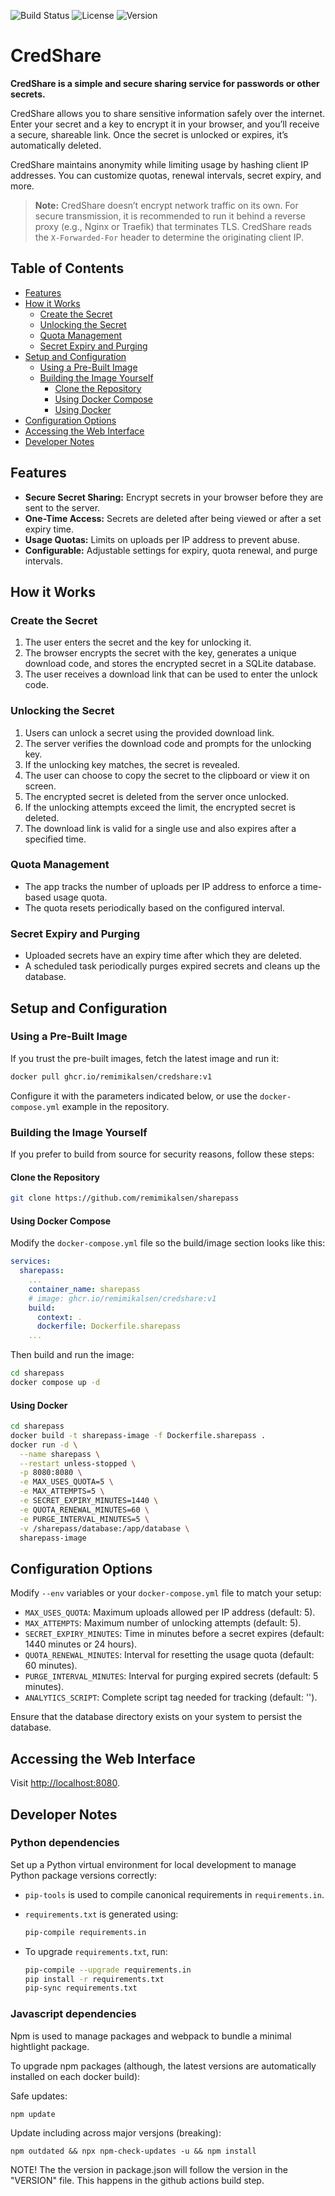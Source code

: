 ![Build Status](https://img.shields.io/github/actions/workflow/status/remimikalsen/sharepass/build.yaml)
![License](https://img.shields.io/github/license/remimikalsen/sharepass)
![Version](https://img.shields.io/github/tag/remimikalsen/sharepass)

# CredShare

**CredShare is a simple and secure sharing service for passwords or other secrets.**

CredShare allows you to share sensitive information safely over the internet. Enter your secret and a key to encrypt it in your browser, and you’ll receive a secure, shareable link. Once the secret is unlocked or expires, it’s automatically deleted.

CredShare maintains anonymity while limiting usage by hashing client IP addresses. You can customize quotas, renewal intervals, secret expiry, and more.

> **Note:** CredShare doesn’t encrypt network traffic on its own. For secure transmission, it is recommended to run it behind a reverse proxy (e.g., Nginx or Traefik) that terminates TLS. CredShare reads the `X-Forwarded-For` header to determine the originating client IP.

## Table of Contents

- [Features](#features)
- [How it Works](#how-it-works)
  - [Create the Secret](#create-the-secret)
  - [Unlocking the Secret](#unlocking-the-secret)
  - [Quota Management](#quota-management)
  - [Secret Expiry and Purging](#secret-expiry-and-purging)
- [Setup and Configuration](#setup-and-configuration)
  - [Using a Pre-Built Image](#using-a-pre-built-image)
  - [Building the Image Yourself](#building-the-image-yourself)
    - [Clone the Repository](#clone-the-repository)
    - [Using Docker Compose](#using-docker-compose)
    - [Using Docker](#using-docker)
- [Configuration Options](#configuration-options)
- [Accessing the Web Interface](#accessing-the-web-interface)
- [Developer Notes](#developer-notes)

## Features

- **Secure Secret Sharing:** Encrypt secrets in your browser before they are sent to the server.
- **One-Time Access:** Secrets are deleted after being viewed or after a set expiry time.
- **Usage Quotas:** Limits on uploads per IP address to prevent abuse.
- **Configurable:** Adjustable settings for expiry, quota renewal, and purge intervals.

## How it Works

### Create the Secret

1. The user enters the secret and the key for unlocking it.
2. The browser encrypts the secret with the key, generates a unique download code, and stores the encrypted secret in a SQLite database.
3. The user receives a download link that can be used to enter the unlock code.

### Unlocking the Secret

1. Users can unlock a secret using the provided download link.
2. The server verifies the download code and prompts for the unlocking key.
3. If the unlocking key matches, the secret is revealed.
4. The user can choose to copy the secret to the clipboard or view it on screen.
5. The encrypted secret is deleted from the server once unlocked.
6. If the unlocking attempts exceed the limit, the encrypted secret is deleted.
7. The download link is valid for a single use and also expires after a specified time.

### Quota Management

- The app tracks the number of uploads per IP address to enforce a time-based usage quota.
- The quota resets periodically based on the configured interval.

### Secret Expiry and Purging

- Uploaded secrets have an expiry time after which they are deleted.
- A scheduled task periodically purges expired secrets and cleans up the database.

## Setup and Configuration

### Using a Pre-Built Image

If you trust the pre-built images, fetch the latest image and run it:

```sh
docker pull ghcr.io/remimikalsen/credshare:v1
```

Configure it with the parameters indicated below, or use the `docker-compose.yml` example in the repository.

### Building the Image Yourself

If you prefer to build from source for security reasons, follow these steps:

#### Clone the Repository

```sh
git clone https://github.com/remimikalsen/sharepass
```

#### Using Docker Compose

Modify the `docker-compose.yml` file so the build/image section looks like this:

```yaml
services:
  sharepass:
    ...
    container_name: sharepass
    # image: ghcr.io/remimikalsen/credshare:v1
    build: 
      context: .
      dockerfile: Dockerfile.sharepass
    ...
```

Then build and run the image:

```sh
cd sharepass
docker compose up -d
```

#### Using Docker

```sh
cd sharepass
docker build -t sharepass-image -f Dockerfile.sharepass .
docker run -d \
  --name sharepass \
  --restart unless-stopped \
  -p 8080:8080 \
  -e MAX_USES_QUOTA=5 \
  -e MAX_ATTEMPTS=5 \
  -e SECRET_EXPIRY_MINUTES=1440 \
  -e QUOTA_RENEWAL_MINUTES=60 \
  -e PURGE_INTERVAL_MINUTES=5 \
  -v /sharepass/database:/app/database \
  sharepass-image
```

## Configuration Options

Modify `--env` variables or your `docker-compose.yml` file to match your setup:

- `MAX_USES_QUOTA`: Maximum uploads allowed per IP address (default: 5).
- `MAX_ATTEMPTS`: Maximum number of unlocking attempts (default: 5).
- `SECRET_EXPIRY_MINUTES`: Time in minutes before a secret expires (default: 1440 minutes or 24 hours).
- `QUOTA_RENEWAL_MINUTES`: Interval for resetting the usage quota (default: 60 minutes).
- `PURGE_INTERVAL_MINUTES`: Interval for purging expired secrets (default: 5 minutes).
- `ANALYTICS_SCRIPT`: Complete script tag needed for tracking (default: '').

Ensure that the database directory exists on your system to persist the database.

## Accessing the Web Interface

Visit [http://localhost:8080](http://localhost:8080).

## Developer Notes

### Python dependencies

Set up a Python virtual environment for local development to manage Python package versions correctly:

- `pip-tools` is used to compile canonical requirements in `requirements.in`.
- `requirements.txt` is generated using:

  ```sh
  pip-compile requirements.in
  ```

- To upgrade `requirements.txt`, run:

  ```sh
  pip-compile --upgrade requirements.in
  pip install -r requirements.txt
  pip-sync requirements.txt
  

### Javascript dependencies

Npm is used to manage packages and webpack to bundle a minimal hightlight package.

To upgrade npm packages (although, the latest versions are automatically installed on each docker build):

Safe updates: 

```sh
npm update
```

Update including across major versjons (breaking):

```
npm outdated && npx npm-check-updates -u && npm install
```

NOTE! The the version in package.json will follow the version in the "VERSION" file. This happens in the github actions build step.